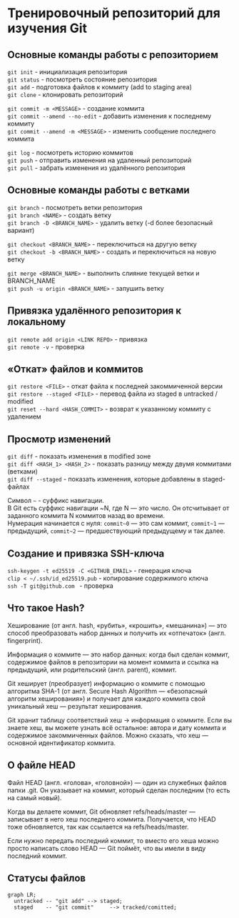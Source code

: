 # Тренировочный репозиторий для изучения Git
## Основные команды работы с репозиторием
`git init` - инициализация репозитория  
`git status` - посмотреть состояние репозитория  
`git add` - подготовка файлов к коммиту (add to staging area)  
`git clone` - клонировать репозиторий

`git commit -m <MESSAGE>` - создание коммита  
`git commit --amend --no-edit` - добавить изменения к последнему коммиту  
`git commit --amend -m <MESSAGE>` - изменить сообщение последнего коммита  

`git log` - посмотреть историю коммитов  
`git push` - отправить изменения на удаленный репозиторий  
`git pull` - забрать изменения из удалённого репозитория

## Основные команды работы с ветками
`git branch` - посмотреть ветки репозитория   
`git branch <NAME>` - создать ветку  
`git branch -D <BRANCH_NAME>` - удалить ветку (-d более безопасный вариант)  

`git checkout <BRANCH_NAME>` - переключиться на другую ветку  
`git checkout -b <BRANCH_NAME>` - создать и переключиться на новую ветку 

`git merge <BRANCH_NAME>` - выполнить слияние текущей ветки и BRANCH_NAME  
`git push -u origin <BRANCH_NAME>` - запушить ветку  

## Привязка удалённого репозитория к локальному
`git remote add origin <LINK REPO>` - привязка  
`git remote -v` - проверка

## «Откат» файлов и коммитов
`git restore <FILE>` - откат файла к последней закоммиченной версии  
`git restore --staged <FILE>` - перевод файла из staged в untracked / modified  
`git reset --hard <HASH_COMMIT>` - возврат к указанному коммиту с удалением  

## Просмотр изменений
`git diff` - показать изменения в modified зоне  
`git diff <HASH_1> <HASH_2>` - показать разницу между двумя коммитами (ветками)  
`git diff --staged` - показать изменения, которые добавлены в staged-файлах  

Символ `~` - суффикс навигации.  
В Git есть суффикс навигации ~N, где N — это число. Он отсчитывает от заданного коммита N коммитов назад во времени.   
Нумерация начинается с нуля: `commit~0` — это сам коммит, `commit~1` — предыдущий, `commit~2` — предшествующий предыдущему и так далее.

## Создание и привязка SSH-ключа
`ssh-keygen -t ed25519 -C <GITHUB_EMAIL>` - генерация ключа  
`clip < ~/.ssh/id_ed25519.pub` - копирование содержимого ключа  
`ssh -T git@github.com ` - проверка

## Что такое Hash?
Хеширование (от англ. hash, «рубить», «крошить», «мешанина») — это способ преобразовать набор данных и получить их «отпечаток» (англ. fingerprint).  

Информация о коммите — это набор данных: когда был сделан коммит, содержимое файлов в репозитории на момент коммита и ссылка на предыдущий, или родительский (англ. parent), коммит.

Git хеширует (преобразует) информацию о коммите с помощью алгоритма SHA-1 (от англ. Secure Hash Algorithm — «безопасный алгоритм хеширования») и получает для каждого коммита свой уникальный хеш — результат хеширования.

Git хранит таблицу соответствий хеш → информация о коммите. Если вы знаете хеш, вы можете узнать всё остальное: автора и дату коммита и содержимое закоммиченных файлов. Можно сказать, что хеш — основной идентификатор коммита.

## О файле HEAD
Файл HEAD (англ. «голова», «головной») — один из служебных файлов папки .git. Он указывает на коммит, который сделан последним (то есть на самый новый).

Когда вы делаете коммит, Git обновляет refs/heads/master — записывает в него хеш последнего коммита. Получается, что HEAD тоже обновляется, так как ссылается на refs/heads/master.

Если нужно передать последний коммит, то вместо его хеша можно просто написать слово HEAD — Git поймёт, что вы имели в виду последний коммит.

## Статусы файлов
```mermaid
graph LR;
  untracked -- "git add" --> staged;
  staged    -- "git commit"     --> tracked/comitted;
``` 

